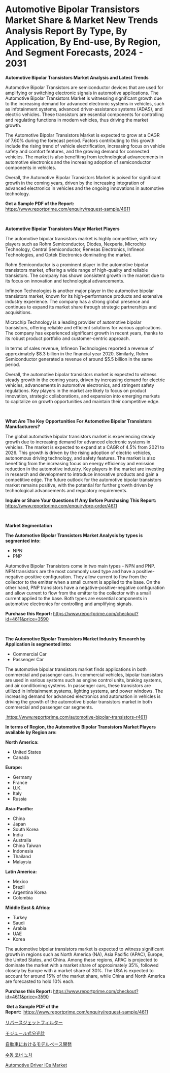 <p><h1>Automotive Bipolar Transistors Market Share & Market New Trends Analysis Report By Type, By Application, By End-use, By Region, And Segment Forecasts, 2024 - 2031</h1></p><p><strong>Automotive Bipolar Transistors Market Analysis and Latest Trends</strong></p>
<p><p>Automotive Bipolar Transistors are semiconductor devices that are used for amplifying or switching electronic signals in automotive applications. The Automotive Bipolar Transistors Market is witnessing significant growth due to the increasing demand for advanced electronic systems in vehicles, such as infotainment systems, advanced driver-assistance systems (ADAS), and electric vehicles. These transistors are essential components for controlling and regulating functions in modern vehicles, thus driving the market growth.</p><p>The Automotive Bipolar Transistors Market is expected to grow at a CAGR of 7.60% during the forecast period. Factors contributing to this growth include the rising trend of vehicle electrification, increasing focus on vehicle safety and comfort features, and the growing demand for connected vehicles. The market is also benefiting from technological advancements in automotive electronics and the increasing adoption of semiconductor components in vehicles.</p><p>Overall, the Automotive Bipolar Transistors Market is poised for significant growth in the coming years, driven by the increasing integration of advanced electronics in vehicles and the ongoing innovations in automotive technology.</p></p>
<p><strong>Get a Sample PDF of the Report:&nbsp;</strong> <a href="https://www.reportprime.com/enquiry/request-sample/4611">https://www.reportprime.com/enquiry/request-sample/4611</a></p>
<p>&nbsp;</p>
<p><strong>Automotive Bipolar Transistors Major Market Players</strong></p>
<p><p>The automotive bipolar transistors market is highly competitive, with key players such as Rohm Semiconductor, Diodes, Nexperia, Microchip Technology, Central Semiconductor, Renesas Electronics, Infineon Technologies, and Optek Electronics dominating the market. </p><p>Rohm Semiconductor is a prominent player in the automotive bipolar transistors market, offering a wide range of high-quality and reliable transistors. The company has shown consistent growth in the market due to its focus on innovation and technological advancements.</p><p>Infineon Technologies is another major player in the automotive bipolar transistors market, known for its high-performance products and extensive industry experience. The company has a strong global presence and continues to expand its market share through strategic partnerships and acquisitions.</p><p>Microchip Technology is a leading provider of automotive bipolar transistors, offering reliable and efficient solutions for various applications. The company has experienced significant growth in recent years, thanks to its robust product portfolio and customer-centric approach.</p><p>In terms of sales revenue, Infineon Technologies reported a revenue of approximately $8.3 billion in the financial year 2020. Similarly, Rohm Semiconductor generated a revenue of around $5.5 billion in the same period.</p><p>Overall, the automotive bipolar transistors market is expected to witness steady growth in the coming years, driven by increasing demand for electric vehicles, advancements in automotive electronics, and stringent safety regulations. Key players in the market are likely to focus on product innovation, strategic collaborations, and expansion into emerging markets to capitalize on growth opportunities and maintain their competitive edge.</p></p>
<p>&nbsp;</p>
<p><strong>What Are The Key Opportunities For Automotive Bipolar Transistors Manufacturers?</strong></p>
<p><p>The global automotive bipolar transistors market is experiencing steady growth due to increasing demand for advanced electronic systems in vehicles. The market is expected to expand at a CAGR of 4.5% from 2021 to 2026. This growth is driven by the rising adoption of electric vehicles, autonomous driving technology, and safety features. The market is also benefiting from the increasing focus on energy efficiency and emission reduction in the automotive industry. Key players in the market are investing in research and development to introduce innovative products and gain a competitive edge. The future outlook for the automotive bipolar transistors market remains positive, with the potential for further growth driven by technological advancements and regulatory requirements.</p></p>
<p><strong>Inquire or Share Your Questions If Any Before Purchasing This Report:</strong> <a href="https://www.reportprime.com/enquiry/pre-order/4611">https://www.reportprime.com/enquiry/pre-order/4611</a></p>
<p>&nbsp;</p>
<p><strong>Market Segmentation</strong></p>
<p><strong>The Automotive Bipolar Transistors Market Analysis by types is segmented into:</strong></p>
<p><ul><li>NPN</li><li>PNP</li></ul></p>
<p><p>Automotive Bipolar Transistors come in two main types - NPN and PNP. NPN transistors are the most commonly used type and have a positive-negative-positive configuration. They allow current to flow from the collector to the emitter when a small current is applied to the base. On the other hand, PNP transistors have a negative-positive-negative configuration and allow current to flow from the emitter to the collector with a small current applied to the base. Both types are essential components in automotive electronics for controlling and amplifying signals.</p></p>
<p><strong>Purchase this Report:&nbsp;</strong><a href="https://www.reportprime.com/checkout?id=4611&price=3590">https://www.reportprime.com/checkout?id=4611&price=3590</a></p>
<p>&nbsp;</p>
<p><strong>The Automotive Bipolar Transistors Market Industry Research by Application is segmented into:</strong></p>
<p><ul><li>Commercial Car</li><li>Passenger Car</li></ul></p>
<p><p>The automotive bipolar transistors market finds applications in both commercial and passenger cars. In commercial vehicles, bipolar transistors are used in various systems such as engine control units, braking systems, and air conditioning systems. In passenger cars, these transistors are utilized in infotainment systems, lighting systems, and power windows. The increasing demand for advanced electronics and automation in vehicles is driving the growth of the automotive bipolar transistors market in both commercial and passenger car segments.</p></p>
<p><a href="https://www.reportprime.com/automotive-bipolar-transistors-r4611">&nbsp;https://www.reportprime.com/automotive-bipolar-transistors-r4611</a></p>
<p><strong>In terms of Region, the Automotive Bipolar Transistors Market Players available by Region are:</strong></p>
<p>
    <p> <strong> North America: </strong>
        <ul>
            <li>United States</li>
            <li>Canada</li>
        </ul>
        </p> 
    <p> <strong> Europe: </strong>
        <ul>
            <li>Germany</li>
            <li>France</li>
            <li>U.K.</li>
            <li>Italy</li>
            <li>Russia</li>
        </ul>
        </p> 
    <p> <strong> Asia-Pacific: </strong>
        <ul>
            <li>China</li>
            <li>Japan</li>
            <li>South Korea</li>
            <li>India</li>
            <li>Australia</li>
            <li>China Taiwan</li>
            <li>Indonesia</li>
            <li>Thailand</li>
            <li>Malaysia</li>
        </ul>
        </p> 
    <p> <strong> Latin America: </strong>
        <ul>
            <li>Mexico</li>
            <li>Brazil</li>
            <li>Argentina Korea</li>
            <li>Colombia</li>
        </ul>
        </p> 
    <p> <strong> Middle East & Africa: </strong>
        <ul>
            <li>Turkey</li>
            <li>Saudi</li>
            <li>Arabia</li>
            <li>UAE</li>
            <li>Korea</li>
        </ul>
    </p>
    </p>
<p><p>The automotive bipolar transistors market is expected to witness significant growth in regions such as North America (NA), Asia Pacific (APAC), Europe, the United States, and China. Among these regions, APAC is projected to dominate the market with a market share of approximately 35%, followed closely by Europe with a market share of 30%. The USA is expected to account for around 15% of the market share, while China and North America are forecasted to hold 10% each.</p></p>
<p><strong>Purchase this Report: </strong><a href="https://www.reportprime.com/checkout?id=4611&price=3590">https://www.reportprime.com/checkout?id=4611&price=3590</a></p>
<p>&nbsp;<strong>Get a Sample PDF of the Report:&nbsp;&nbsp;</strong><a href="https://www.reportprime.com/enquiry/request-sample/4611">https://www.reportprime.com/enquiry/request-sample/4611</a></p>
<p><strong></strong></p>
<p><p><a href="https://github.com/JerelSchulit20231/Market-Research-Report-List-1/blob/main/133980973666.md">リバースジェットフィルター</a></p><p><a href="https://medium.com/@abdielkilback/%E3%83%A2%E3%82%B8%E3%83%A5%E3%83%A9%E3%83%BC%E3%82%B9%E3%83%9A%E3%82%AF%E3%83%88%E3%83%AD%E3%83%A1%E3%83%BC%E3%82%BF%E3%83%BC%E5%B8%82%E5%A0%B4%E3%81%AE%E8%A6%8F%E6%A8%A1-cagr-%E3%83%88%E3%83%AC%E3%83%B3%E3%83%892024%E5%B9%B4%E3%81%8B%E3%82%892030%E5%B9%B4%E3%81%BE%E3%81%A7-938662e06c69">モジュール式分光計</a></p><p><a href="https://github.com/NovaStamm2023/Market-Research-Report-List-1/blob/main/192932173665.md">自動車におけるモデルベース開発</a></p><p><a href="https://github.com/durgin521/Market-Research-Report-List-1/blob/main/271518070109.md">수동 코너 노처</a></p><p><a href="https://github.com/susanjprice2023/Market-Research-Report-List-1/blob/main/automotive-driver-ics-market.md">Automotive Driver ICs Market</a></p></p>